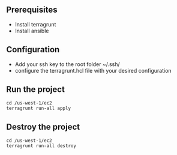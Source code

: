 ## Prerequisites

- Install terragrunt
- Install ansible

## Configuration

- Add your ssh key to the root folder ~/.ssh/
- configure the terragrunt.hcl file with your desired configuration

## Run the project
```
cd /us-west-1/ec2
terragrunt run-all apply
```

## Destroy the project

```
cd /us-west-1/ec2
terragrunt run-all destroy
```
